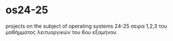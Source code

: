 # os24-25
projects on the subject of operating systems 24-25
σειρα 1,2,3 του μαθήμματος λειτυοργικών του 6ου εξαμήνου
